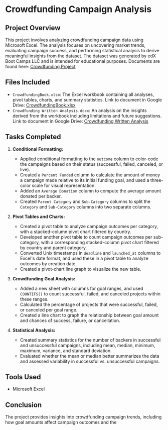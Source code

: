 # Crowdfunding Campaign Analysis

## Project Overview

This project involves analyzing crowdfunding campaign data using Microsoft Excel. The analysis focuses on uncovering market trends, evaluating campaign success, and performing statistical analysis to derive meaningful insights from the dataset. The dataset was generated by edX Boot Camps LLC and is intended for educational purposes. Documents are found here: [Crowdfunding Project](https://drive.google.com/drive/folders/1PXnwC9CVT3CmkuUKOWTBMOecG4G8UhW_?usp=share_link)

## Files Included

- `CrowdfundingBook.xlsm`: The Excel workbook containing all analyses, pivot tables, charts, and summary statistics. Link to document in Google Drive: [CrowdfundingBook.xlsx](https://docs.google.com/spreadsheets/d/1iWe8l3db5tc2m0J4j_PoxArBh6KrBgfo/edit?usp=sharing&ouid=109337089392406837017&rtpof=true&sd=true)
- `Crowdfunding Written Analysis.docx`: An analysis on the insights derived from the workbook including limitations and future suggestions. Link to document in Google Drive: [Crowdfunding Written Analysis](https://docs.google.com/document/d/1j37iuCEaWipEta3BIAx1yRr3VUjiSFSu/edit?usp=sharing&ouid=109337089392406837017&rtpof=true&sd=true)

## Tasks Completed

1. **Conditional Formatting:**
   - Applied conditional formatting to the `outcome` column to color-code the campaigns based on their status (successful, failed, canceled, or live).
   - Created a `Percent Funded` column to calculate the amount of money a campaign made relative to its initial funding goal, and used a three-color scale for visual representation.
   - Added an `Average Donation` column to compute the average amount donated per backer.
   - Created `Parent Category` and `Sub-Category` columns to split the `Category` and `Sub-Category` columns into two separate columns.

2. **Pivot Tables and Charts:**
   - Created a pivot table to analyze campaign outcomes per category, with a stacked-column pivot chart filtered by country.
   - Developed another pivot table to count campaign outcomes per sub-category, with a corresponding stacked-column pivot chart filtered by country and parent category.
   - Converted Unix timestamps in `deadline` and `launched_at` columns to Excel's date format, and used these in a pivot table to analyze outcomes by creation date.
   - Created a pivot-chart line graph to visualize the new table.

3. **Crowdfunding Goal Analysis:**
   - Added a new sheet with columns for goal ranges, and used `COUNTIFS()` to count successful, failed, and canceled projects within these ranges.
   - Calculated the percentage of projects that were successful, failed, or canceled per goal range.
   - Created a line chart to graph the relationship between goal amount and chances of success, failure, or cancellation.

4. **Statistical Analysis:**
   - Created summary statistics for the number of backers in successful and unsuccessful campaigns, including mean, median, minimum, maximum, variance, and standard deviation.
   - Evaluated whether the mean or median better summarizes the data and assessed variability in successful vs. unsuccessful campaigns.

## Tools Used

- Microsoft Excel

## Conclusion

The project provides insights into crowdfunding campaign trends, including how goal amounts affect campaign outcomes and the 
